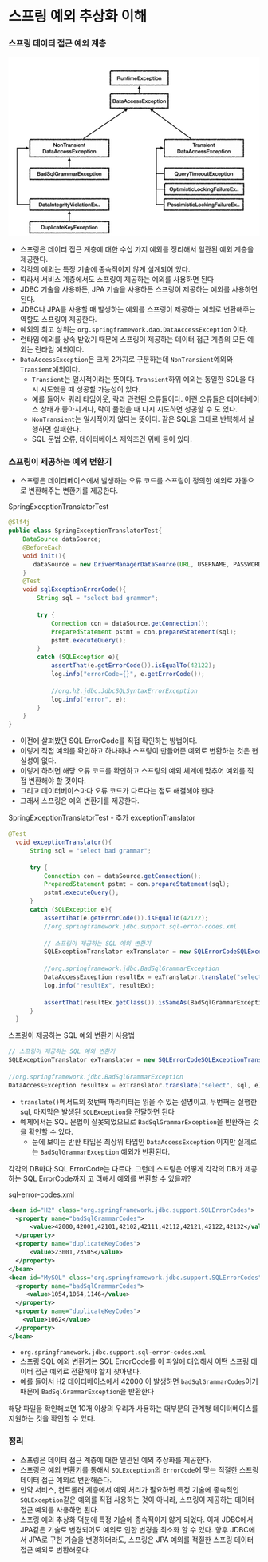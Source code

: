 # 스프링 예외 추상화 이해

### 스프링 데이터 접근 예외 계층

![3.png](Image%2F3.png)
- 스프링은 데이터 접근 계층에 대한 수십 가지 예외를 정리해서 일관된 예외 계층을 제공한다.
- 각각의 예외는 특정 기술에 종속적이지 않게 설계되어 있다.
- 따라서 서비스 계층에서도 스프링이 제공하는 예외를 사용하면 된다
- JDBC 기술을 사용하든, JPA 기술을 사용하든 스프링이 제공하는 예외를 사용하면 된다.
- JDBC나 JPA를 사용할 때 발생하는 예외를 스프링이 제공하는 예외로 변환해주는 역할도 스프링이 제공한다.
- 예외의 최고 상위는 ``org.springframework.dao.DataAccessException`` 이다.
- 런타임 예외를 상속 받았기 때문에 스프링이 제공하는 데이터 접근 계층의 모든 예외는 런타임 예외이다.
- ``DataAccessException``은 크게 2가지로 구분하는데 ``NonTransient``예외와 ``Transient``예외이다.
  - ``Transient``는 일시적이라는 뜻이다. ``Transient``하위 예외는 동일한 SQL을 다시 시도했을 때 성공할
    가능성이 있다.
  - 예를 들어서 쿼리 타임아웃, 락과 관련된 오류들이다. 이런 오류들은 데이터베이스 상태가 좋아지거나, 
    락이 풀렸을 때 다시 시도하면 성공할 수 도 있다.
  - ``NonTransient``는 일시적이지 않다는 뜻이다. 같은 SQL을 그대로 반복해서 실행하면 실패한다.
  - SQL 문법 오류, 데이터베이스 제약조건 위배 등이 있다.

### 스프링이 제공하는 예외 변환기

- 스프링은 데이터베이스에서 발생하는 오류 코드를 스프링이 정의한 예외로 자동으로 변환해주는 변환기를 제공한다.

SpringExceptionTranslatorTest
```java
@Slf4j
public class SpringExceptionTranslatorTest{
    DataSource dataSource;
    @BeforeEach
    void init(){
       dataSource = new DriverManagerDataSource(URL, USERNAME, PASSWORD);
    }
    @Test
    void sqlExceptionErrorCode(){
        String sql = "select bad grammer";

        try {
            Connection con = dataSource.getConnection();
            PreparedStatement pstmt = con.prepareStatement(sql);
            pstmt.executeQuery();
        }
        catch (SQLException e){
            assertThat(e.getErrorCode()).isEqualTo(42122);
            log.info("errorCode={}", e.getErrorCode());

            //org.h2.jdbc.JdbcSQLSyntaxErrorException
            log.info("error", e);
        }
    }
}
```
- 이전에 살펴봤던 SQL ErrorCode를 직접 확인하는 방법이다.
- 이렇게 직접 예외를 확인하고 하나하나 스프링이 만들어준 예외로 변환하는 것은 현실성이 없다.
- 이렇게 하려면 해당 오류 코드를 확인하고 스프링의 예외 체계에 맞추어 예외를 직접 변환해야 할 것이다.
- 그리고 데이터베이스마다 오류 코드가 다르다는 점도 해결해야 한다.
- 그래서 스프링은 예외 변환기를 제공한다.

SpringExceptionTranslatorTest - 추가 exceptionTranslator
```java
@Test
  void exceptionTranslator(){
      String sql = "select bad grammar";

      try {
          Connection con = dataSource.getConnection();
          PreparedStatement pstmt = con.prepareStatement(sql);
          pstmt.executeQuery();
      }
      catch (SQLException e){
          assertThat(e.getErrorCode()).isEqualTo(42122);
          //org.springframework.jdbc.support.sql-error-codes.xml

          // 스프링이 제공하는 SQL 예외 변환기
          SQLExceptionTranslator exTranslator = new SQLErrorCodeSQLExceptionTranslator(dataSource);

          //org.springframework.jdbc.BadSqlGrammarException
          DataAccessException resultEx = exTranslator.translate("select", sql, e);
          log.info("resultEx", resultEx);

          assertThat(resultEx.getClass()).isSameAs(BadSqlGrammarException.class);
      }
  }
```
스프링이 제공하는 SQL 예외 변환기 사용법
```java
// 스프링이 제공하는 SQL 예외 변환기
SQLExceptionTranslator exTranslator = new SQLErrorCodeSQLExceptionTranslator(dataSource);

//org.springframework.jdbc.BadSqlGrammarException
DataAccessException resultEx = exTranslator.translate("select", sql, e);
```
- ``translate()``메서드의 첫번째 파라미터는 읽을 수 있는 설명이고, 두번째는 실행한 sql, 마지막은 발생된
  ``SQLException``을 전달하면 된다
- 예제에서는 SQL 문법이 잘못되었으므로 ``BadSqlGrammarException``을 반환하는 것을 확인할 수 있다.
  - 눈에 보이는 반환 타입은 최상위 타입인 ``DataAccessException`` 이지만 실제로는
    ``BadSqlGrammarException`` 예외가 반환된다. 


각각의 DB마다 SQL ErrorCode는 다르다. 그런데 스프링은 어떻게 각각의 DB가 제공하는 SQL ErrorCode까지 고
려해서 예외를 변환할 수 있을까?

sql-error-codes.xml
```xml
<bean id="H2" class="org.springframework.jdbc.support.SQLErrorCodes">
  <property name="badSqlGrammarCodes">
      <value>42000,42001,42101,42102,42111,42112,42121,42122,42132</value>
  </property>
  <property name="duplicateKeyCodes">
      <value>23001,23505</value>
  </property>
</bean>
<bean id="MySQL" class="org.springframework.jdbc.support.SQLErrorCodes">
  <property name="badSqlGrammarCodes">
     <value>1054,1064,1146</value>
  </property>
  <property name="duplicateKeyCodes">
    <value>1062</value>
  </property>
</bean>
```
- ``org.springframework.jdbc.support.sql-error-codes.xml``
- 스프링 SQL 예외 변환기는 SQL ErrorCode를 이 파일에 대입해서 어떤 스프링 데이터 접근 예외로 전환해야 할지 찾아낸다.
- 예를 들어서 H2 데이터베이스에서 42000 이 발생하면 ``badSqlGrammarCodes``이기 때문에
  ``BadSqlGrammarException``을 반환한다

해당 파일을 확인해보면 10개 이상의 우리가 사용하는 대부분의 관계형 데이터베이스를 지원하는 것을 확인할 수 있다.

### 정리

- 스프링은 데이터 접근 계층에 대한 일관된 예외 추상화를 제공한다.
- 스프링은 예외 변환기를 통해서 ``SQLException``의 ``ErrorCode``에 맞는 적절한 스프링 데이터 접근 예외로 변환해준다.
- 만약 서비스, 컨트롤러 계층에서 예외 처리가 필요하면 특정 기술에 종속적인 ``SQLException``같은 예외를 직접 
  사용하는 것이 아니라, 스프링이 제공하는 데이터 접근 예외를 사용하면 된다.
- 스프링 예외 추상화 덕분에 특정 기술에 종속적이지 않게 되었다. 이제 JDBC에서 JPA같은 기술로 변경되어도
  예외로 인한 변경을 최소화 할 수 있다. 향후 JDBC에서 JPA로 구현 기술을 변경하더라도, 스프링은 JPA 예외를
  적절한 스프링 데이터 접근 예외로 변환해준다.
